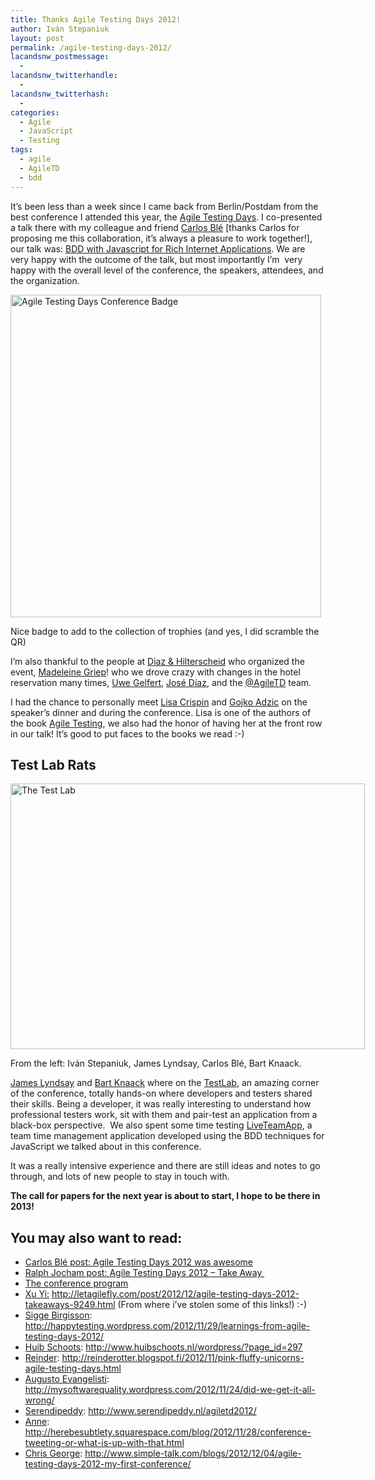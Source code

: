 ```yaml
---
title: Thanks Agile Testing Days 2012!
author: Iván Stepaniuk
layout: post
permalink: /agile-testing-days-2012/
lacandsnw_postmessage:
  - 
lacandsnw_twitterhandle:
  - 
lacandsnw_twitterhash:
  - 
categories:
  - Agile
  - JavaScript
  - Testing
tags:
  - agile
  - AgileTD
  - bdd
---
```

It&#8217;s been less than a week since I came back from Berlin/Postdam from the best conference I attended this year, the <a title="Agile Testing Days conference" href="http://www.agiletestingdays.com/" target="_blank">Agile Testing Days</a>. I co-presented a talk there with my colleague and friend <a title="Carlos Blé on Twitter" href="https://twitter.com/carlosble" target="_blank">Carlos Blé</a> [thanks Carlos for proposing me this collaboration, it&#8217;s always a pleasure to work together!], our talk was: <a title="Carlos Blé - Iván Stepaniuk: BDD with Javascript for Rich Internet Applications" href="http://www.agiletestingdays.com/program.php?p=46" target="_blank">BDD with Javascript for Rich Internet Applications</a>. We are very happy with the outcome of the talk, but most importantly I&#8217;m  very happy with the overall level of the conference, the speakers, attendees, and the organization.

<div id="attachment_300" style="width: 507px" class="wp-caption alignnone">
  <a href="/img/agiletd.jpg"><img class="wp-image-300 " title="Agile Testing Days Conference Badge" alt="Agile Testing Days Conference Badge" src="/img/agiletd.jpg" width="497" height="516" /></a>
  
  <p class="wp-caption-text">
    Nice badge to add to the collection of trophies (and yes, I did scramble the QR)
  </p>
</div>

I&#8217;m also thankful to the people at <a href="http://www.diazhilterscheid.de/" target="_blank">Diaz & Hilterscheid</a> who organized the event, <a href="http://www.linkedin.com/profile/view?id=133855245&locale=de_DE&trk=tyah" target="_blank">Madeleine Griep</a>! who we drove crazy with changes in the hotel reservation many times, [Uwe Gelfert][1], [José Díaz][2], and the <a title="Agile Testing Days official Twitter account" href="https://twitter.com/AgileTD" target="_blank">@AgileTD</a> team.

I had the chance to personally meet <a dir="ltr" href="https://twitter.com/lisacrispin">Lisa Crispin</a> and <a title="Gojko Adzic on Twitter" href="https://twitter.com/gojkoadzic " target="_blank">Gojko Adzic</a> on the speaker&#8217;s dinner and during the conference. Lisa is one of the authors of the book <a title="Agile Testing-A Practical Guide for Testers and Agile Teams" href="www.amazon.com/Agile-Testing-Practical-Guide-Testers/dp/0321534468" target="_blank">Agile Testing</a>, we also had the honor of having her at the front row in our talk! It&#8217;s good to put faces to the books we read :-)

## Test Lab Rats

<div id="attachment_302" style="width: 577px" class="wp-caption alignnone">
  <a href="/img/2012-11-21-16.10.46.jpg"><img class="wp-image-302 " title="The Test Lab" alt="The Test Lab" src="/img/2012-11-21-16.10.46.jpg" width="567" height="425" /></a>
  
  <p class="wp-caption-text">
    From the left: Iván Stepaniuk, James Lyndsay, Carlos Blé, Bart Knaack.
  </p>
</div>

<a title="James Lyndsay on Twitter" href="https://twitter.com/workroomprds " target="_blank">James Lyndsay</a> and <a title="Bart Knaak on Twitter" href="https://twitter.com/Btknaack " target="_blank">Bart Knaack</a> where on the <a title="TestLab in the AgileTD program" href="http://www.agiletestingdays.com/program.php?p=13" target="_blank">TestLab</a>, an amazing corner of the conference, totally hands-on where developers and testers shared their skills. Being a developer, it was really interesting to understand how professional testers work, sit with them and pair-test an application from a black-box perspective.  We also spent some time testing <a href="http://www.liveteamapp.com/" target="_blank">LiveTeamApp</a>, a team time management application developed using the BDD techniques for JavaScript we talked about in this conference.

It was a really intensive experience and there are still ideas and notes to go through, and lots of new people to stay in touch with.

**The call for papers for the next year is about to start, I hope to be there in 2013!**

## You may also want to read:

  * <a href="http://www.carlosble.com/2012/11/agile-testing-days-2012-was-awesome/" target="_blank">Carlos Blé post: Agile Testing Days 2012 was awesome</a>
  * <a href="http://agiletips.blogspot.com.es/2012/11/agile-testing-days-2012-take-away.html" target="_blank">Ralph Jocham post: Agile Testing Days 2012 &#8211; Take Away </a>
  * <a href="http://www.agiletestingdays.com/program.php" target="_blank">The conference program</a>
  * <a href="http://kaverjody.com" target="_blank"><span><span>Xu Yi</span></span>:</a> <a href="http://letagilefly.com/post/2012/12/agile-testing-days-2012-takeaways-9249.html" target="_blank">http://letagilefly.com/post/2012/12/agile-testing-days-2012-takeaways-9249.html</a> (From where i&#8217;ve stolen some of this links!) :-)
  * [Sigge Birgisson][3]: <http://happytesting.wordpress.com/2012/11/29/learnings-from-agile-testing-days-2012/>
  * <a href="http://www.huibschoots.nl" target="_blank">Huib Schoots</a>: <http://www.huibschoots.nl/wordpress/?page_id=297>
  * [Reinder][4]: <http://reinderotter.blogspot.fi/2012/11/pink-fluffy-unicorns-agile-testing-days.html>
  * <a href="http://ie.linkedin.com/in/augustoevangelisti" target="_blank">Augusto Evangelisti</a>: <http://mysoftwarequality.wordpress.com/2012/11/24/did-we-get-it-all-wrong/>
  * [Serendipeddy][5]: <http://www.serendipeddy.nl/agiletd2012/>
  * [Anne][6]: <http://herebesubtlety.squarespace.com/blog/2012/11/28/conference-tweeting-or-what-is-up-with-that.html>
  * <a href="http://www.simple-talk.com" target="_blank">Chris George</a>: <http://www.simple-talk.com/blogs/2012/12/04/agile-testing-days-2012-my-first-conference/>

 [1]: http://www.linkedin.com/profile/view?id=114933330&locale=de_DE&trk=tyah2
 [2]: http://www.linkedin.com/profile/view?id=4748189&locale=en_US&trk=tyah
 [3]: http://happytesting.wordpress.com/author/siggeb/
 [4]: http://www.blogger.com/profile/16788121025012029738
 [5]: http://www.serendipeddy.nl/author/admin/
 [6]: http://herebesubtlety.squarespace.com/blog/author/herebesubtlety